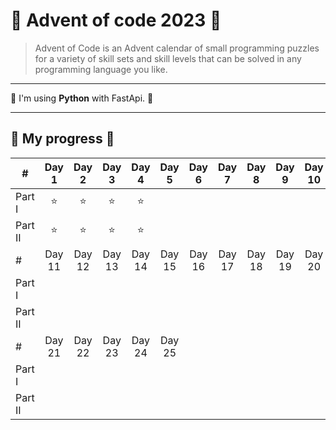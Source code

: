 # :santa: Advent of code 2023 :santa:

>Advent of Code is an Advent calendar of small programming puzzles for a variety of skill sets and skill levels that can be solved in any programming language you like.

---

:christmas_tree: I'm using **Python** with FastApi. :christmas_tree:

---

## :gift: My progress :gift:

|#          |Day 1|Day 2|Day 3|Day 4| Day 5|Day 6|Day 7|Day 8|Day 9|Day 10|
|---------- |:----:|:----:|:----:|:----:|:----:|:----:|:----:|:----:|:----:|:----:|
|Part I   | ⭐ | ⭐ | ⭐ | ⭐ |  |  |  |  |  | |
|Part II   | ⭐ | ⭐ | ⭐ | ⭐ |  |  |  |  |   |  |
|#          |Day 11|Day 12|Day 13|Day 14| Day 15|Day 16|Day 17|Day 18|Day 19|Day 20|
|Part I   |  |  |  |  |  |  |  |  |  | |
|Part II   |  |  |  |  |  |  |  |  |  | |
|#          |Day 21|Day 22|Day 23|Day 24| Day 25|
|Part I   |  |  |  |  |  |
|Part II   |  |  |  |  |  |

